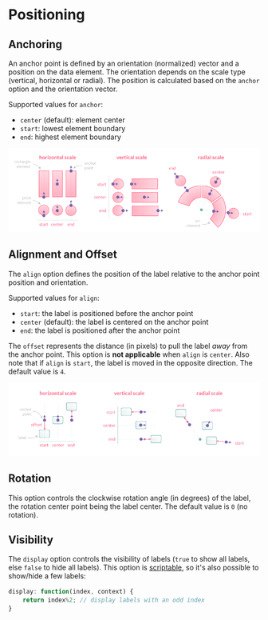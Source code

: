 # Positioning

## Anchoring

An anchor point is defined by an orientation (normalized) vector and a position on the data element. The orientation depends on the scale type (vertical, horizontal or radial). The position is calculated based on the `anchor` option and the orientation vector.

Supported values for `anchor`:
- `center` (default): element center
- `start`: lowest element boundary
- `end`: highest element boundary

![chartjs-plugin-datalabels](assets/anchor.png)

## Alignment and Offset

The `align` option defines the position of the label relative to the anchor point position and orientation.

Supported values for `align`:
- `start`: the label is positioned before the anchor point
- `center` (default): the label is centered on the anchor point
- `end`: the label is positioned after the anchor point

The `offset` represents the distance (in pixels) to pull the label *away* from the anchor point. This option is **not applicable** when `align` is `center`. Also note that if `align` is `start`, the label is moved in the opposite direction. The default value is `4`.

![chartjs-plugin-datalabels](assets/align.png)

## Rotation

This option controls the clockwise rotation angle (in degrees) of the label, the rotation center point being the label center. The default value is `0` (no rotation).

## Visibility

The `display` option controls the visibility of labels (`true` to show all labels, else `false` to hide all labels). This option is [scriptable](options.md#scriptable-options), so it's also possible to show/hide a few labels:

```javascript
display: function(index, context) {
    return index%2; // display labels with an odd index
}
```

